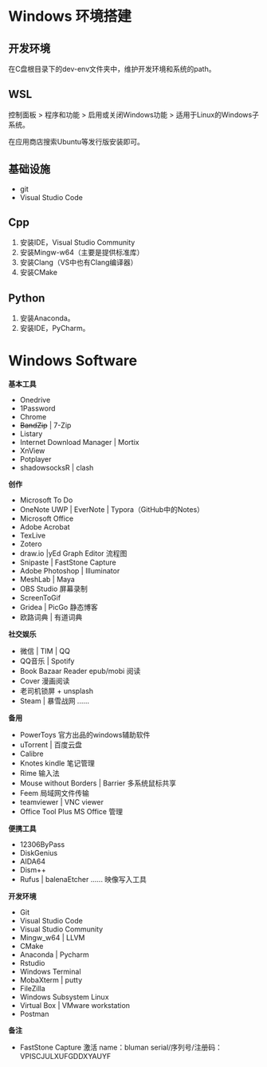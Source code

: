 # Windows 环境搭建

## 开发环境

在C盘根目录下的dev-env文件夹中，维护开发环境和系统的path。

## WSL

控制面板 > 程序和功能 > 启用或关闭Windows功能 > 适用于Linux的Windows子系统。

在应用商店搜索Ubuntu等发行版安装即可。

## 基础设施

- git
- Visual Studio Code

## Cpp

1. 安装IDE，Visual Studio Community
2. 安装Mingw-w64（主要是提供标准库）
3. 安装Clang（VS中也有Clang编译器）
4. 安装CMake

## Python

1. 安装Anaconda。
2. 安装IDE，PyCharm。

# Windows Software

**基本工具**

- Onedrive
- 1Password
- Chrome
- ~~BandZip~~ | 7-Zip
- Listary
- Internet Download Manager | Mortix
- XnView
- Potplayer
- shadowsocksR | clash

**创作**

- Microsoft To Do
- OneNote UWP | EverNote | Typora（GitHub中的Notes）
- Microsoft Office
- Adobe Acrobat
- TexLive
- Zotero
- draw.io |yEd Graph Editor  流程图
- Snipaste | FastStone Capture
- Adobe Photoshop | Illuminator
- MeshLab | Maya
- OBS Studio  屏幕录制
- ScreenToGif
- Gridea | PicGo  静态博客
- 欧路词典 | 有道词典

**社交娱乐**

- 微信 | TIM | QQ
- QQ音乐 | Spotify
- Book Bazaar Reader  epub/mobi 阅读
- Cover  漫画阅读
- 老司机锁屏 + unsplash
- Steam | 暴雪战网 ......

**备用**

- PowerToys  官方出品的windows辅助软件
- uTorrent | 百度云盘
- Calibre
- Knotes  kindle 笔记管理
- Rime  输入法
- Mouse without Borders | Barrier  多系统鼠标共享
- Feem  局域网文件传输
- teamviewer | VNC viewer
- Office Tool Plus  MS Office 管理

**便携工具**

- 12306ByPass
- DiskGenius
- AIDA64
- Dism++
- Rufus | balenaEtcher ...... 映像写入工具

**开发环境**

- Git
- Visual Studio Code
- Visual Studio Community
- Mingw_w64 | LLVM
- CMake
- Anaconda | Pycharm
- Rstudio
- Windows Terminal
- MobaXterm | putty
- FileZilla
- Windows Subsystem Linux
- Virtual Box | VMware workstation
- Postman

**备注**

- FastStone Capture 激活
    name：bluman
    serial/序列号/注册码：VPISCJULXUFGDDXYAUYF